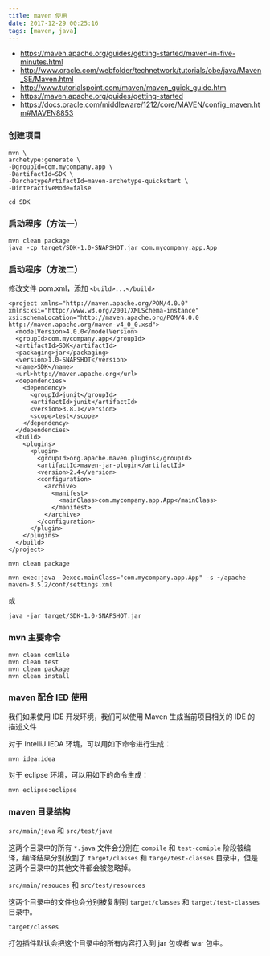```yaml
---
title: maven 使用
date: 2017-12-29 00:25:16
tags: [maven, java]
---
```


* <https://maven.apache.org/guides/getting-started/maven-in-five-minutes.html>
* <http://www.oracle.com/webfolder/technetwork/tutorials/obe/java/Maven_SE/Maven.html>
* <http://www.tutorialspoint.com/maven/maven_quick_guide.htm>
* <https://maven.apache.org/guides/getting-started>
* <https://docs.oracle.com/middleware/1212/core/MAVEN/config_maven.htm#MAVEN8853>

<!--more-->

### 创建项目

```
mvn \
archetype:generate \
-DgroupId=com.mycompany.app \
-DartifactId=SDK \
-DarchetypeArtifactId=maven-archetype-quickstart \
-DinteractiveMode=false

cd SDK
```


### 启动程序（方法一）

```
mvn clean package
java -cp target/SDK-1.0-SNAPSHOT.jar com.mycompany.app.App
```


### 启动程序（方法二）

修改文件 pom.xml，添加 `<build>...</build>`

```
<project xmlns="http://maven.apache.org/POM/4.0.0" xmlns:xsi="http://www.w3.org/2001/XMLSchema-instance" xsi:schemaLocation="http://maven.apache.org/POM/4.0.0 http://maven.apache.org/maven-v4_0_0.xsd">
  <modelVersion>4.0.0</modelVersion>
  <groupId>com.mycompany.app</groupId>
  <artifactId>SDK</artifactId>
  <packaging>jar</packaging>
  <version>1.0-SNAPSHOT</version>
  <name>SDK</name>
  <url>http://maven.apache.org</url>
  <dependencies>
    <dependency>
      <groupId>junit</groupId>
      <artifactId>junit</artifactId>
      <version>3.8.1</version>
      <scope>test</scope>
    </dependency>
  </dependencies>
  <build>
    <plugins>
      <plugin>
        <groupId>org.apache.maven.plugins</groupId>
        <artifactId>maven-jar-plugin</artifactId>
        <version>2.4</version>
        <configuration>
          <archive>
            <manifest>
              <mainClass>com.mycompany.app.App</mainClass>
            </manifest>
          </archive>
        </configuration>
      </plugin>
    </plugins>
  </build>
</project>
```

`mvn clean package`

`mvn exec:java -Dexec.mainClass="com.mycompany.app.App" -s ~/apache-maven-3.5.2/conf/settings.xml`

或

`java -jar target/SDK-1.0-SNAPSHOT.jar`


### mvn 主要命令

```
mvn clean comlile
mvn clean test
mvn clean package
mvn clean install
```


### maven 配合 IED 使用

我们如果使用 IDE 开发环境，我们可以使用 Maven 生成当前项目相关的 IDE 的描述文件

对于 IntelliJ IEDA 环境，可以用如下命令进行生成：

`mvn idea:idea`

对于 eclipse 环境，可以用如下的命令生成：

`mvn eclipse:eclipse`


### maven 目录结构

`src/main/java` 和 `src/test/java`

这两个目录中的所有 `*.java` 文件会分别在 `compile` 和 `test-comiple` 阶段被编译，编译结果分别放到了 `target/classes` 和 `targe/test-classes` 目录中，但是这两个目录中的其他文件都会被忽略掉。

`src/main/resouces` 和 `src/test/resources`

这两个目录中的文件也会分别被复制到 `target/classes` 和 `target/test-classes` 目录中。

`target/classes`

打包插件默认会把这个目录中的所有内容打入到 jar 包或者 war 包中。
